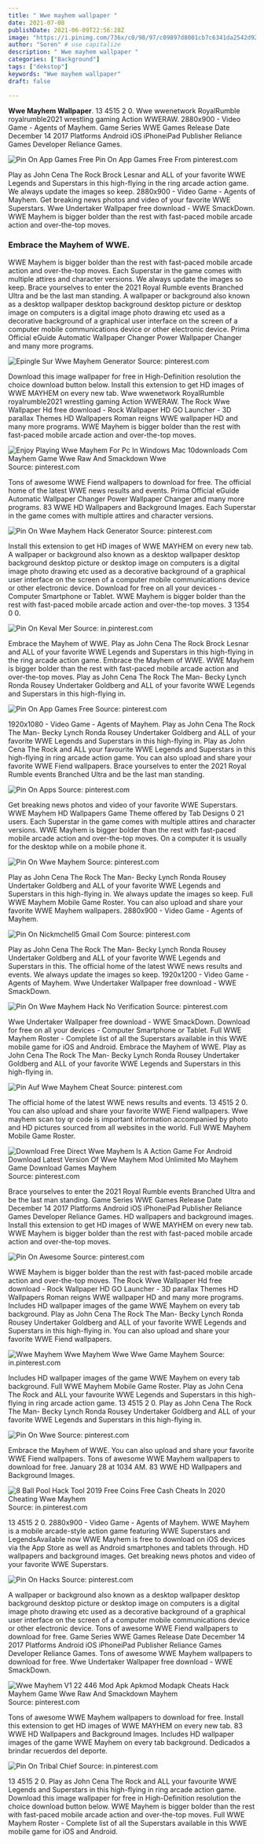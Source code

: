 ```yaml
---
title: " Wwe mayhem wallpaper "
date: 2021-07-08
publishDate: 2021-06-09T22:56:28Z
image: "https://i.pinimg.com/736x/c0/98/97/c09897d8001cb7c6341da2542d928cc3.jpg"
author: "Soren" # use capitalize
description: " Wwe mayhem wallpaper "
categories: ["Background"]
tags: ["dekstop"]
keywords: "Wwe mayhem wallpaper"
draft: false

---
```



**Wwe Mayhem Wallpaper**. 13 4515 2 0. Wwe wwenetwork RoyalRumble royalrumble2021 wrestling gaming Action WWERAW. 2880x900 - Video Game - Agents of Mayhem. Game Series WWE Games Release Date December 14 2017 Platforms Android iOS iPhoneiPad Publisher Reliance Games Developer Reliance Games.

![Pin On App Games Free](https://i.pinimg.com/originals/74/ef/33/74ef339ea87c3a29c90ddb4e58181ad1.jpg "Pin On App Games Free")
Pin On App Games Free From pinterest.com


Play as John Cena The Rock Brock Lesnar and ALL of your favorite WWE Legends and Superstars in this high-flying in the ring arcade action game. We always update the images so keep. 2880x900 - Video Game - Agents of Mayhem. Get breaking news photos and video of your favorite WWE Superstars. Wwe Undertaker Wallpaper free download - WWE SmackDown. WWE Mayhem is bigger bolder than the rest with fast-paced mobile arcade action and over-the-top moves.

### Embrace the Mayhem of WWE.

WWE Mayhem is bigger bolder than the rest with fast-paced mobile arcade action and over-the-top moves. Each Superstar in the game comes with multiple attires and character versions. We always update the images so keep. Brace yourselves to enter the 2021 Royal Rumble events Branched Ultra and be the last man standing. A wallpaper or background also known as a desktop wallpaper desktop background desktop picture or desktop image on computers is a digital image photo drawing etc used as a decorative background of a graphical user interface on the screen of a computer mobile communications device or other electronic device. Prima Official eGuide Automatic Wallpaper Changer Power Wallpaper Changer and many more programs.


![Epingle Sur Wwe Mayhem Generator](https://i.pinimg.com/564x/55/0f/b6/550fb6736b6013304d08726bd6303fe4.jpg "Epingle Sur Wwe Mayhem Generator")
Source: pinterest.com

Download this image wallpaper for free in High-Definition resolution the choice download button below. Install this extension to get HD images of WWE MAYHEM on every new tab. Wwe wwenetwork RoyalRumble royalrumble2021 wrestling gaming Action WWERAW. The Rock Wwe Wallpaper Hd free download - Rock Wallpaper HD GO Launcher - 3D parallax Themes HD Wallpapers Roman reigns WWE wallpaper HD and many more programs. WWE Mayhem is bigger bolder than the rest with fast-paced mobile arcade action and over-the-top moves.

![Enjoy Playing Wwe Mayhem For Pc In Windows Mac 10downloads Com Mayhem Game Wwe Raw And Smackdown Wwe](https://i.pinimg.com/474x/2c/69/35/2c693518e056d6f8e6251a8ca591424e.jpg "Enjoy Playing Wwe Mayhem For Pc In Windows Mac 10downloads Com Mayhem Game Wwe Raw And Smackdown Wwe")
Source: pinterest.com

Tons of awesome WWE Fiend wallpapers to download for free. The official home of the latest WWE news results and events. Prima Official eGuide Automatic Wallpaper Changer Power Wallpaper Changer and many more programs. 83 WWE HD Wallpapers and Background Images. Each Superstar in the game comes with multiple attires and character versions.

![Pin On Wwe Mayhem Hack Generator](https://i.pinimg.com/originals/9e/ca/f2/9ecaf2ce3c58c2492629247fe08a73e2.jpg "Pin On Wwe Mayhem Hack Generator")
Source: pinterest.com

Install this extension to get HD images of WWE MAYHEM on every new tab. A wallpaper or background also known as a desktop wallpaper desktop background desktop picture or desktop image on computers is a digital image photo drawing etc used as a decorative background of a graphical user interface on the screen of a computer mobile communications device or other electronic device. Download for free on all your devices - Computer Smartphone or Tablet. WWE Mayhem is bigger bolder than the rest with fast-paced mobile arcade action and over-the-top moves. 3 1354 0 0.

![Pin On Keval Mer](https://i.pinimg.com/originals/e1/76/41/e17641d1c2fa56094995e344ce9203ea.png "Pin On Keval Mer")
Source: in.pinterest.com

Embrace the Mayhem of WWE. Play as John Cena The Rock Brock Lesnar and ALL of your favorite WWE Legends and Superstars in this high-flying in the ring arcade action game. Embrace the Mayhem of WWE. WWE Mayhem is bigger bolder than the rest with fast-paced mobile arcade action and over-the-top moves. Play as John Cena The Rock The Man- Becky Lynch Ronda Rousey Undertaker Goldberg and ALL of your favorite WWE Legends and Superstars in this high-flying in.

![Pin On App Games Free](https://i.pinimg.com/originals/74/ef/33/74ef339ea87c3a29c90ddb4e58181ad1.jpg "Pin On App Games Free")
Source: pinterest.com

1920x1080 - Video Game - Agents of Mayhem. Play as John Cena The Rock The Man- Becky Lynch Ronda Rousey Undertaker Goldberg and ALL of your favorite WWE Legends and Superstars in this high-flying in. Play as John Cena The Rock and ALL your favourite WWE Legends and Superstars in this high-flying in ring arcade action game. You can also upload and share your favorite WWE Fiend wallpapers. Brace yourselves to enter the 2021 Royal Rumble events Branched Ultra and be the last man standing.

![Pin On Apps](https://i.pinimg.com/originals/32/78/6a/32786a825bfacd7c220d6f4a029aedd2.png "Pin On Apps")
Source: pinterest.com

Get breaking news photos and video of your favorite WWE Superstars. WWE Mayhem HD Wallpapers Game Theme offered by Tab Designs 0 21 users. Each Superstar in the game comes with multiple attires and character versions. WWE Mayhem is bigger bolder than the rest with fast-paced mobile arcade action and over-the-top moves. On a computer it is usually for the desktop while on a mobile phone it.

![Pin On Wwe Mayhem](https://i.pinimg.com/originals/8e/c1/b6/8ec1b6641a4d2dff65d4484e24821f1c.jpg "Pin On Wwe Mayhem")
Source: pinterest.com

Play as John Cena The Rock The Man- Becky Lynch Ronda Rousey Undertaker Goldberg and ALL of your favorite WWE Legends and Superstars in this high-flying in. We always update the images so keep. Full WWE Mayhem Mobile Game Roster. You can also upload and share your favorite WWE Mayhem wallpapers. 2880x900 - Video Game - Agents of Mayhem.

![Pin On Nickmchell5 Gmail Com](https://i.pinimg.com/564x/96/ae/d7/96aed74a9dc4e0204a84f8b4fe34ba5c.jpg "Pin On Nickmchell5 Gmail Com")
Source: pinterest.com

Play as John Cena The Rock The Man- Becky Lynch Ronda Rousey Undertaker Goldberg and ALL of your favorite WWE Legends and Superstars in this. The official home of the latest WWE news results and events. We always update the images so keep. 1920x1200 - Video Game - Agents of Mayhem. Wwe Undertaker Wallpaper free download - WWE SmackDown.

![Pin On Wwe Mayhem Hack No Verification](https://i.pinimg.com/originals/cd/13/b8/cd13b8eb4c502f9d55a969cc397c0dd1.png "Pin On Wwe Mayhem Hack No Verification")
Source: pinterest.com

Wwe Undertaker Wallpaper free download - WWE SmackDown. Download for free on all your devices - Computer Smartphone or Tablet. Full WWE Mayhem Roster - Complete list of all the Superstars available in this WWE mobile game for iOS and Android. Embrace the Mayhem of WWE. Play as John Cena The Rock The Man- Becky Lynch Ronda Rousey Undertaker Goldberg and ALL of your favorite WWE Legends and Superstars in this high-flying in.

![Pin Auf Wwe Mayhem Cheat](https://i.pinimg.com/originals/24/d4/74/24d47485709d6786bf43a120804fa919.jpg "Pin Auf Wwe Mayhem Cheat")
Source: pinterest.com

The official home of the latest WWE news results and events. 13 4515 2 0. You can also upload and share your favorite WWE Fiend wallpapers. Wwe mayhem scan toy qr code is important information accompanied by photo and HD pictures sourced from all websites in the world. Full WWE Mayhem Mobile Game Roster.

![Download Free Direct Wwe Mayhem Is A Action Game For Android Download Latest Version Of Wwe Mayhem Mod Unlimited Mo Mayhem Game Download Games Mayhem](https://i.pinimg.com/474x/eb/99/0b/eb990b9777c3aa07629646a815513309.jpg "Download Free Direct Wwe Mayhem Is A Action Game For Android Download Latest Version Of Wwe Mayhem Mod Unlimited Mo Mayhem Game Download Games Mayhem")
Source: pinterest.com

Brace yourselves to enter the 2021 Royal Rumble events Branched Ultra and be the last man standing. Game Series WWE Games Release Date December 14 2017 Platforms Android iOS iPhoneiPad Publisher Reliance Games Developer Reliance Games. HD wallpapers and background images. Install this extension to get HD images of WWE MAYHEM on every new tab. WWE Mayhem is bigger bolder than the rest with fast-paced mobile arcade action and over-the-top moves.

![Pin On Awesome](https://i.pinimg.com/originals/a1/4a/d5/a14ad5da33eb906dbac8de9903db66c4.jpg "Pin On Awesome")
Source: pinterest.com

WWE Mayhem is bigger bolder than the rest with fast-paced mobile arcade action and over-the-top moves. The Rock Wwe Wallpaper Hd free download - Rock Wallpaper HD GO Launcher - 3D parallax Themes HD Wallpapers Roman reigns WWE wallpaper HD and many more programs. Includes HD wallpaper images of the game WWE Mayhem on every tab background. Play as John Cena The Rock The Man- Becky Lynch Ronda Rousey Undertaker Goldberg and ALL of your favorite WWE Legends and Superstars in this high-flying in. You can also upload and share your favorite WWE Fiend wallpapers.

![Wwe Mayhem Wwe Mayhem Wwe Wwe Game Mayhem](https://i.pinimg.com/originals/e1/44/ca/e144ca3cf10a966bcca3772812c85935.jpg "Wwe Mayhem Wwe Mayhem Wwe Wwe Game Mayhem")
Source: in.pinterest.com

Includes HD wallpaper images of the game WWE Mayhem on every tab background. Full WWE Mayhem Mobile Game Roster. Play as John Cena The Rock and ALL your favourite WWE Legends and Superstars in this high-flying in ring arcade action game. 13 4515 2 0. Play as John Cena The Rock The Man- Becky Lynch Ronda Rousey Undertaker Goldberg and ALL of your favorite WWE Legends and Superstars in this high-flying in.

![Pin On Wwe](https://i.pinimg.com/564x/82/e8/c1/82e8c12f11ab99b7498bb3ce0a7875c0.jpg "Pin On Wwe")
Source: pinterest.com

Embrace the Mayhem of WWE. You can also upload and share your favorite WWE Fiend wallpapers. Tons of awesome WWE Mayhem wallpapers to download for free. January 28 at 1034 AM. 83 WWE HD Wallpapers and Background Images.

![8 Ball Pool Hack Tool 2019 Free Coins Free Cash Cheats In 2020 Cheating Wwe Mayhem](https://i.pinimg.com/736x/94/c8/7c/94c87ce4bef1840f6e05d12e8ae54eea.jpg "8 Ball Pool Hack Tool 2019 Free Coins Free Cash Cheats In 2020 Cheating Wwe Mayhem")
Source: in.pinterest.com

13 4515 2 0. 2880x900 - Video Game - Agents of Mayhem. WWE Mayhem is a mobile arcade-style action game featuring WWE Superstars and LegendsAvailable now WWE Mayhem is free to download on iOS devices via the App Store as well as Android smartphones and tablets through. HD wallpapers and background images. Get breaking news photos and video of your favorite WWE Superstars.

![Pin On Hacks](https://i.pinimg.com/474x/b8/6e/20/b86e205afd02d5d1d7b60e126da6c4ae.jpg "Pin On Hacks")
Source: pinterest.com

A wallpaper or background also known as a desktop wallpaper desktop background desktop picture or desktop image on computers is a digital image photo drawing etc used as a decorative background of a graphical user interface on the screen of a computer mobile communications device or other electronic device. Tons of awesome WWE Fiend wallpapers to download for free. Game Series WWE Games Release Date December 14 2017 Platforms Android iOS iPhoneiPad Publisher Reliance Games Developer Reliance Games. Tons of awesome WWE Mayhem wallpapers to download for free. Wwe Undertaker Wallpaper free download - WWE SmackDown.

![Wwe Mayhem V1 22 446 Mod Apk Apkmod Modapk Cheats Hack Mayhem Game Wwe Raw And Smackdown Mayhem](https://i.pinimg.com/originals/e5/a1/71/e5a17117f313e05889c6e9193ec5ff5a.png "Wwe Mayhem V1 22 446 Mod Apk Apkmod Modapk Cheats Hack Mayhem Game Wwe Raw And Smackdown Mayhem")
Source: pinterest.com

Tons of awesome WWE Mayhem wallpapers to download for free. Install this extension to get HD images of WWE MAYHEM on every new tab. 83 WWE HD Wallpapers and Background Images. Includes HD wallpaper images of the game WWE Mayhem on every tab background. Dedicados a brindar recuerdos del deporte.

![Pin On Tribal Chief](https://i.pinimg.com/736x/c0/98/97/c09897d8001cb7c6341da2542d928cc3.jpg "Pin On Tribal Chief")
Source: in.pinterest.com

13 4515 2 0. Play as John Cena The Rock and ALL your favourite WWE Legends and Superstars in this high-flying in ring arcade action game. Download this image wallpaper for free in High-Definition resolution the choice download button below. WWE Mayhem is bigger bolder than the rest with fast-paced mobile arcade action and over-the-top moves. Full WWE Mayhem Roster - Complete list of all the Superstars available in this WWE mobile game for iOS and Android.

